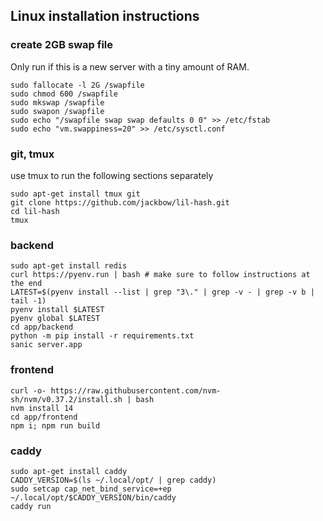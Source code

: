 ## Linux installation instructions

### create 2GB swap file

Only run if this is a new server with a tiny amount of RAM.

```
sudo fallocate -l 2G /swapfile
sudo chmod 600 /swapfile
sudo mkswap /swapfile
sudo swapon /swapfile
sudo echo "/swapfile swap swap defaults 0 0" >> /etc/fstab
sudo echo "vm.swappiness=20" >> /etc/sysctl.conf
```

### git, tmux

use tmux to run the following sections separately

```
sudo apt-get install tmux git
git clone https://github.com/jackbow/lil-hash.git
cd lil-hash
tmux
```

### backend
```
sudo apt-get install redis
curl https://pyenv.run | bash # make sure to follow instructions at the end
LATEST=$(pyenv install --list | grep "3\." | grep -v - | grep -v b | tail -1)
pyenv install $LATEST
pyenv global $LATEST
cd app/backend
python -m pip install -r requirements.txt
sanic server.app
```

### frontend
```
curl -o- https://raw.githubusercontent.com/nvm-sh/nvm/v0.37.2/install.sh | bash
nvm install 14
cd app/frontend
npm i; npm run build
```

### caddy
```
sudo apt-get install caddy
CADDY_VERSION=$(ls ~/.local/opt/ | grep caddy)
sudo setcap cap_net_bind_service=+ep ~/.local/opt/$CADDY_VERSION/bin/caddy
caddy run
```